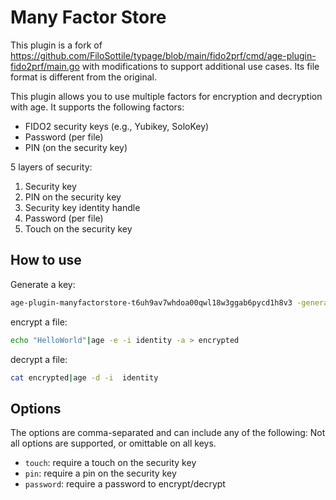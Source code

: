 # Many Factor Store

This plugin is a fork of https://github.com/FiloSottile/typage/blob/main/fido2prf/cmd/age-plugin-fido2prf/main.go
with modifications to support additional use cases. Its file format is different from the original.

This plugin allows you to use multiple factors for encryption and decryption with age.
It supports the following factors:
- FIDO2 security keys (e.g., Yubikey, SoloKey)
- Password (per file)
- PIN (on the security key)

5 layers of security:

1. Security key
2. PIN on the security key
3. Security key identity handle
4. Password (per file)
5. Touch on the security key

## How to use

Generate a key:

```bash
age-plugin-manyfactorstore-t6uh9av7whdoa00qwl18w3ggab6pycd1h8v3 -generate "ManyFactor" -name "testkey" -options "touch,pin,password" > identity
```

encrypt a file:

```bash
echo "HelloWorld"|age -e -i identity -a > encrypted
```

decrypt a file:

```bash
cat encrypted|age -d -i  identity
``` 

## Options

The options are comma-separated and can include any of the following:
Not all options are supported, or omittable on all keys.

- `touch`: require a touch on the security key
- `pin`: require a pin on the security key
- `password`: require a password to encrypt/decrypt